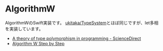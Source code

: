 # AlgorithmW

AlgorithmWのSwift実装です。 
[ukitaka/TypeSystem](https://github.com/ukitaka/TypeSystem)とほぼ同じですが、let多相を実装しています。

+ [A theory of type polymorphism in programming - ScienceDirect](http://www.sciencedirect.com/science/article/pii/0022000078900144)
+ [Algorithm W Step by Step](http://catamorph.de/documents/AlgorithmW.pdf)


